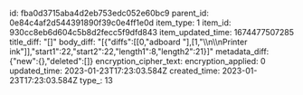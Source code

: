 id: fba0d3715aba4d2eb753edc052e60bc9
parent_id: 0e84c4af2d544391890f39c0e4ff1e0d
item_type: 1
item_id: 930cc8eb6d604c5b8d2fecc5f9dfd843
item_updated_time: 1674477507285
title_diff: "[]"
body_diff: "[{\"diffs\":[[0,\"adboard \"],[1,\"\\\n\\\nPrinter ink\"]],\"start1\":22,\"start2\":22,\"length1\":8,\"length2\":21}]"
metadata_diff: {"new":{},"deleted":[]}
encryption_cipher_text: 
encryption_applied: 0
updated_time: 2023-01-23T17:23:03.584Z
created_time: 2023-01-23T17:23:03.584Z
type_: 13